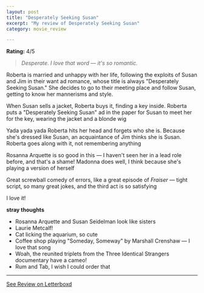 ```yaml
---
layout: post
title: "Desperately Seeking Susan"
excerpt: "My review of Desperately Seeking Susan"
category: movie_review

---
```


**Rating:** 4/5

<blockquote><i>Desperate. I love that word — it's so romantic.</i></blockquote>Roberta is married and unhappy with her life, following the exploits of Susan and Jim in their want ad romance, whose title is always "Desperately Seeking Susan." She decides to go to their meeting place and follow Susan, getting to know her mannerisms and style. 

When Susan sells a jacket, Roberta buys it, finding a key inside. Roberta puts a "Desperately Seeking Susan" ad in the paper for Susan to meet her for the key, wearing the jacket and a blonde wig

Yada yada yada Roberta hits her head and forgets who she is. Because she's dressed like Susan, an acquaintance of Jim thinks she is Susan. Roberta goes along with it, not remembering anything

Rosanna Arquette is so good in this — I haven't seen her in a lead role before, and that's a shame! Madonna does well, I think because she's playing a version of herself

Great screwball comedy of errors, like a great episode of <i>Fraiser</i> — tight script, so many great jokes, and the third act is so satisfying

I love it!

<b>stray thoughts</b>
* Rosanna Arquette and Susan Seidelman look like sisters 
* Laurie Metcalf!
* Cat licking the aquarium, so cute
* Coffee shop playing "Someday, Someway" by Marshall Crenshaw — I love that song
* Woah, the reunited triplets from the Three Identical Strangers documentary have a cameo!
* Rum and Tab, I wish I could order that

<hr>

[See Review on Letterboxd](https://boxd.it/4EI5fZ)

